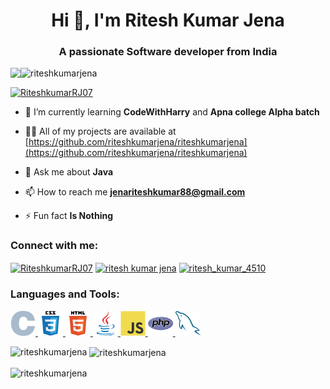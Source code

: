 

<h1 align="center">Hi 👋, I'm Ritesh Kumar Jena</h1>
<h3 align="center">A passionate Software developer from India</h3>
<img src="https://user-images.githubusercontent.com/74038190/212749447-bfb7e725-6987-49d9-ae85-2015e3e7cc41.gif"

<p align="left"> <img src="https://komarev.com/ghpvc/?username=riteshkumarjena&label=Profile%20views&color=0e75b6&style=flat" alt="riteshkumarjena" /> </p>

<p align="left"> <a href="https://twitter.com/RiteshkumarRJ07" target="blank"><img src="https://img.shields.io/twitter/follow/RiteshkumarRJ07?logo=twitter&style=for-the-badge" alt="RiteshkumarRJ07" /></a> </p>

- 🌱 I’m currently learning **CodeWithHarry** and **Apna college Alpha batch**

- 👨‍💻 All of my projects are available at [https://github.com/riteshkumarjena/riteshkumarjena](https://github.com/riteshkumarjena/riteshkumarjena)

- 💬 Ask me about **Java**

- 📫 How to reach me **jenariteshkumar88@gmail.com**

- ⚡ Fun fact **Is Nothing**

<h3 align="left">Connect with me:</h3>
<p align="left">
<a href="https://x.com/RiteshkumarRJ07?s=08" target="blank"><img align="center" src="https://raw.githubusercontent.com/rahuldkjain/github-profile-readme-generator/master/src/images/icons/Social/twitter.svg" alt="RiteshkumarRJ07" height="30" width="40" /></a>
<a href="https://www.linkedin.com/in/ritesh-kumar-jena-237017287?"utm_source=share&utm_campaign=share_via&utm_content=profile&utm_medium=android_apptarget="blank"><img align="center" src="https://raw.githubusercontent.com/rahuldkjain/github-profile-readme-generator/master/src/images/icons/Social/linked-in-alt.svg" alt="ritesh kumar jena" height="30" width="40" /></a>
<a href="https://instagram.com/ritesh_kumar_4510" target="blank"><img align="center" src="https://raw.githubusercontent.com/rahuldkjain/github-profile-readme-generator/master/src/images/icons/Social/instagram.svg" alt="ritesh_kumar_4510" height="30" width="40" /></a>
</p>

<h3 align="left">Languages and Tools:</h3>
<p align="left"> <a href="https://www.cprogramming.com/" target="_blank" rel="noreferrer"> <img src="https://raw.githubusercontent.com/devicons/devicon/master/icons/c/c-original.svg" alt="c" width="40" height="40"/> </a> <a href="https://www.w3schools.com/css/" target="_blank" rel="noreferrer"> <img src="https://raw.githubusercontent.com/devicons/devicon/master/icons/css3/css3-original-wordmark.svg" alt="css3" width="40" height="40"/> </a> <a href="https://www.w3.org/html/" target="_blank" rel="noreferrer"> <img src="https://raw.githubusercontent.com/devicons/devicon/master/icons/html5/html5-original-wordmark.svg" alt="html5" width="40" height="40"/> </a> <a href="https://www.java.com" target="_blank" rel="noreferrer"> <img src="https://raw.githubusercontent.com/devicons/devicon/master/icons/java/java-original.svg" alt="java" width="40" height="40"/> </a> <a href="https://developer.mozilla.org/en-US/docs/Web/JavaScript" target="_blank" rel="noreferrer"> <img src="https://raw.githubusercontent.com/devicons/devicon/master/icons/javascript/javascript-original.svg" alt="javascript" width="40" height="40"/> </a> <a href="https://www.php.com" target="_blank" rel="noreferrer"> <img src="https://raw.githubusercontent.com/devicons/devicon/master/icons/php/php-original.svg" alt="php" width="40" height="40"/> </a> <a href="https://www.mysql.com" target="_blank" rel="noreferrer"> <img src="https://raw.githubusercontent.com/devicons/devicon/master/icons/mysql/mysql-original.svg" alt="mysql" width="40" height="40"/> </a> </p>
  
<p><img align="left" src="https://github-readme-stats.vercel.app/api/top-langs?username=riteshkumarjena&show_icons=true&locale=en&layout=compact" alt="riteshkumarjena" /></p>

<p>&nbsp;<img align="center" src="https://github-readme-stats.vercel.app/api?username=riteshkumarjena&show_icons=true&locale=en" alt="riteshkumarjena" /></p>

<p><img align="center" src="https://github-readme-streak-stats.herokuapp.com/?user=riteshkumarjena&" alt="riteshkumarjena" /></p>
